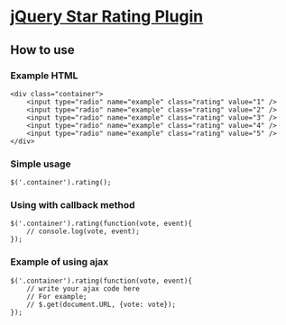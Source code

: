 [jQuery Star Rating Plugin](http://irfandurmus.com/projects/jquery-star-rating-plugin/) 
======================================================================================

How to use 
--------------------------------------

### Example HTML
	<div class="container">
		<input type="radio" name="example" class="rating" value="1" />
		<input type="radio" name="example" class="rating" value="2" />
		<input type="radio" name="example" class="rating" value="3" />
		<input type="radio" name="example" class="rating" value="4" />
		<input type="radio" name="example" class="rating" value="5" />
	</div>

### Simple usage
	$('.container').rating();

### Using with callback method 
	$('.container').rating(function(vote, event){
		// console.log(vote, event);
	});

### Example of using ajax
	$('.container').rating(function(vote, event){
		// write your ajax code here
		// For example;
		// $.get(document.URL, {vote: vote});
	});



